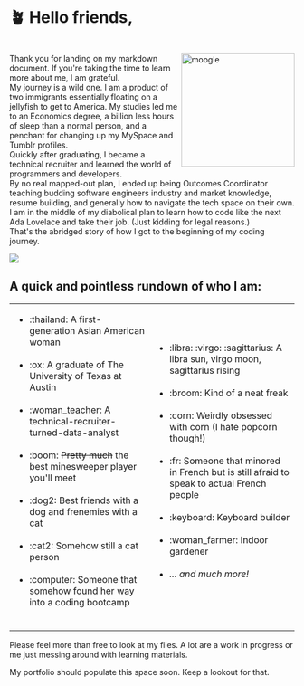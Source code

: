 # :potted_plant:	Hello friends, 

<br><img src="https://static.fandomspot.com/images/08/2191/16-moogle-woff-mirage.jpg" alt="moogle" width="200" align = "right"/>
Thank you for landing on my markdown document. If you're taking the time to learn more about me, I am grateful.  
My journey is a wild one. I am a product of two immigrants essentially floating on a jellyfish to get to America. My studies led me to an Economics degree, a billion less hours of sleep than a normal person, and a penchant for changing up my MySpace and Tumblr profiles.<br>Quickly after graduating, I became a technical recruiter and learned the world of programmers and developers.<br>By no real mapped-out plan, I ended up being Outcomes Coordinator teaching budding software engineers industry and market knowledge, resume building, and generally how to navigate the tech space on their own.
<br>I am in the middle of my diabolical plan to learn how to code like the next Ada Lovelace and take their job. (Just kidding for legal reasons.)
<br> That's the abridged story of how I got to the beginning of my coding journey.
  
<img src="https://i.postimg.cc/fbvHSJtL/Screen-Shot-2022-08-26-at-7-22-35-PM.png" align = "center"/>

  
## **A quick and pointless rundown of who I am**:

<table border="0">
 <tr>
 </tr>
 <tr>
    <td>
      <ul>
<li>:thailand:	A first-generation Asian American woman</li><br>
<li>:ox:	A graduate of The University of Texas at Austin</li><br>
<li>:woman_teacher:	A technical-recruiter-turned-data-analyst</li><br> 
<li>:boom:	<strike>Pretty much</strike> the best minesweeper player you'll meet</li><br>
<li>:dog2:	Best friends with a dog and frenemies with a cat</li><br> 
<li>:cat2:	Somehow still a cat person</li><br>
<li>:computer:	Someone that somehow found her way into a coding bootcamp</li><br>
      </ul>
   </td>
    <td>
      <ul>
<li>:libra:	:virgo:	:sagittarius:	A libra sun, virgo moon, sagittarius rising</li><br>
<li>:broom:	Kind of a neat freak</li><br>
<li>:corn:	Weirdly obsessed with corn (I hate popcorn though!)</li><br>
<li>:fr:	Someone that minored in French but is still afraid to speak to actual French people</li><br> 
<li>:keyboard:	Keyboard builder</li><br>
<li>:woman_farmer:	Indoor gardener</li><br>
<li><em>... and much more!</em></li><br>
</ul>
   </td>
 </tr>
</table>

Please feel more than free to look at my files. A lot are a work in progress or me just messing around with learning materials.

My portfolio should populate this space soon. Keep a lookout for that.



